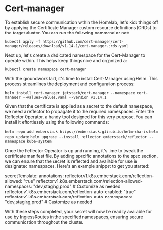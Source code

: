 # Cert-manager

To establish secure communication within the Homelab, let's kick things off by applying the Certificate Manager custom resource definitions (CRDs) to the target cluster. You can run the following command or not:

`kubectl apply -f https://github.com/cert-manager/cert-manager/releases/download/v1.14.1/cert-manager.crds.yaml`

Next up, let's create a dedicated namespace for the Cert-Manager to operate within. This helps keep things nice and organized a:

`kubectl create namespace cert-manager`

With the groundwork laid, it's time to install  Cert-Manager using Helm. This process streamlines the deployment and configuration process:

`helm install cert-manager jetstack/cert-manager --namespace cert-manager --values=values.yaml --version v1.14.1`


Given that the certificate is applied as a secret to the default namespace, we need a reflector to propagate it to the required namespaces. Enter the Reflector Operator, a handy tool designed for this very purpose. You can install it effortlessly using the following commands:

`helm repo add emberstack https://emberstack.github.io/helm-charts`
`helm repo update`
`helm upgrade --install reflector emberstack/reflector --namespace kube-system`

Once the Reflector Operator is up and running, it's time to tweak the certificate manifest file. By adding specific annotations to the spec section, we can ensure that the secret is reflected and available for use in designated namespaces. Here's an example snippet to get you started:

secretTemplate:
    annotations:
      reflector.v1.k8s.emberstack.com/reflection-allowed: "true"
      reflector.v1.k8s.emberstack.com/reflection-allowed-namespaces: "dev,staging,prod" # Customize as needed
      reflector.v1.k8s.emberstack.com/reflection-auto-enabled: "true" 
      reflector.v1.k8s.emberstack.com/reflection-auto-namespaces: "dev,staging,prod" # Customize as needed


With these steps completed, your secret will now be readily available for use by IngressRoutes in the specified namespaces, ensuring secure communication throughout the cluster.